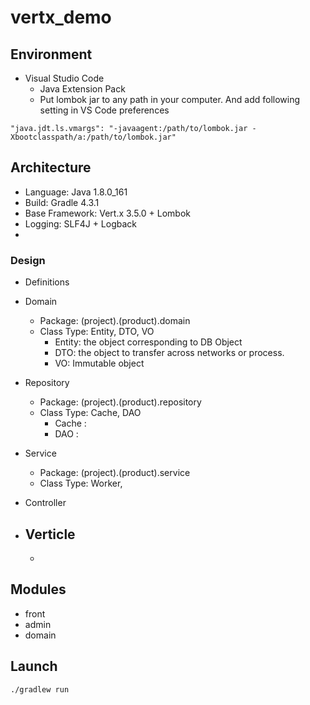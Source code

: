 # vertx_demo

## Environment
- Visual Studio Code
    - Java Extension Pack
    - Put lombok jar to any path in your computer. And add following setting in VS Code preferences
```
"java.jdt.ls.vmargs": "-javaagent:/path/to/lombok.jar -Xbootclasspath/a:/path/to/lombok.jar"
```

## Architecture
- Language: Java 1.8.0_161
- Build: Gradle 4.3.1
- Base Framework: Vert.x 3.5.0 + Lombok
- Logging: SLF4J + Logback
- 

### Design
- Definitions
- Domain
    - Package: (project).(product).domain
    - Class Type: Entity, DTO, VO
        - Entity: the object corresponding to DB Object
        - DTO: the object to transfer across networks or process.
        - VO: Immutable object
- Repository
    - Package: (project).(product).repository
    - Class Type: Cache, DAO
        - Cache : 
        - DAO :
- Service
    - Package: (project).(product).service
    - Class Type: Worker,
- Controller


- Verticle
    - 
    - 

## Modules
- front
- admin
- domain

## Launch

```shell
./gradlew run
```
